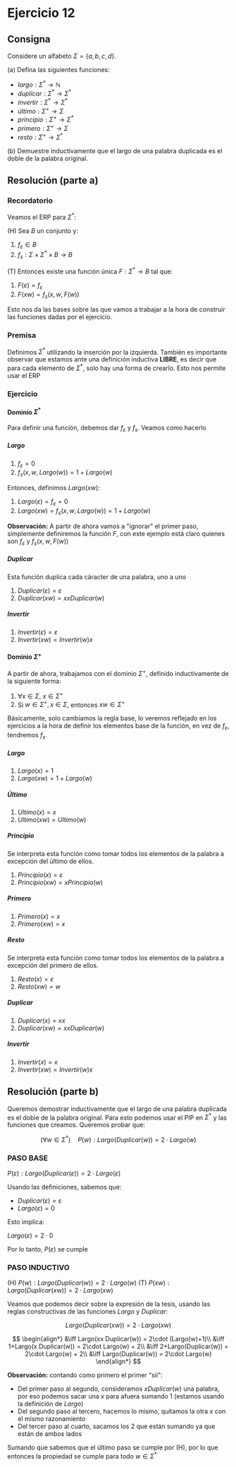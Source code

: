 # Ejercicio 12

## Consigna

Considere un alfabeto $\Sigma = \{a, b, c, d\}$.

(a) Defina las siguientes funciones:

- $largo : \Sigma^* \to \mathbb{N}$
- $duplicar : \Sigma^* \to \Sigma^*$
- $invertir : \Sigma^* \to \Sigma^*$
- $último : \Sigma^+ \to \Sigma$
- $principio : \Sigma^+ \to \Sigma^*$
- $primero : \Sigma^+ \to \Sigma$
- $resto : \Sigma^+ \to \Sigma^*$

(b) Demuestre inductivamente que el largo de una palabra duplicada es el doble de la palabra original.

## Resolución (parte a)

### Recordatorio

Veamos el ERP para $\Sigma^*$:

(H) Sea $B$ un conjunto y:

1. $f_\varepsilon \in B$
2. $f_s: \Sigma \times \Sigma^* \times B \to B$

(T) Entonces existe una función única $F: \Sigma^* \to B$ tal que:

1. $F(\varepsilon) = f_\varepsilon$
2. $F(xw) = f_s(x, w, F(w))$

Esto nos da las bases sobre las que vamos a trabajar a la hora de construir las funciones dadas por el ejercicio.

### Premisa

Definimos $\Sigma^*$ utilizando la inserción por la izquierda. También es importante observar que estamos ante una definición inductiva **LIBRE**, es decir que para cada elemento de $\Sigma^*$, solo hay una forma de crearlo. Esto nos permite usar el ERP

### Ejercicio

#### Dominio $\Sigma^*$

Para definir una función, debemos dar $f_{\varepsilon}$ y $f_s$. Veamos como hacerlo

##### Largo

1. $f_{\varepsilon} = 0$
2. $f_{s}(x,w,Largo(w)) = 1+Largo(w)$

Entonces, definimos $Largo(xw)$:

1. $Largo(\varepsilon) = f_{\varepsilon} = 0$
2. $Largo(xw) = f_{s}(x,w,Largo(w)) = 1+Largo(w)$

**Observación:** A partir de ahora vamos a "ignorar" el primer paso, simplemente definiremos la función $F$, con este ejemplo está claro quienes son $f_{\varepsilon}$ y $f_s(x,w,F(w))$

##### Duplicar

Esta función duplica cada cáracter de una palabra, uno a uno

1. $Duplicar(\varepsilon) = \varepsilon$
2. $Duplicar(xw) = xxDuplicar(w)$

##### Invertir

1. $Invertir(\varepsilon) = \varepsilon$
2. $Invertir(xw) = Invertir(w)x$

#### Dominio $\Sigma^+$

A partir de ahora, trabajamos con el dominio $\Sigma^+$, definido inductivamente de la siguiente forma:

1. $\forall x\in\Sigma$, $x\in\Sigma^+$
2. Si $w\in\Sigma^+, x\in\Sigma$, entonces $xw\in\Sigma^+$

Básicamente, solo cambiamos la regla base, lo veremos reflejado en los ejercicios a la hora de definir los elementos base de la función, en vez de $f_{\varepsilon}$, tendremos $f_x$

##### Largo

1. $Largo(x) = 1$
2. $Largo(xw) = 1+Largo(w)$

##### Último

1. $Ultimo(x) = x$
2. $Ultimo(xw) = Ultimo(w)$

##### Principio

Se interpreta esta función como tomar todos los elementos de la palabra a excepción del último de ellos.

1. $Principio(x) = \varepsilon$
2. $Principio(xw) = x Principio(w)$

##### Primero

1. $Primero(x) = x$
2. $Primero(xw) = x$

##### Resto

Se interpreta esta función como tomar todos los elementos de la palabra a excepción del primero de ellos.

1. $Resto(x) = \varepsilon$
2. $Resto(xw) = w$

##### Duplicar

1. $Duplicar(x) = xx$
2. $Duplicar(xw) = xx Duplicar(w)$

##### Invertir

1. $Invertir(x) = x$
2. $Invertir(xw) = Invertir(w)x$

## Resolución (parte b)

Queremos demostrar inductivamente que el largo de una palabra duplicada es el doble de la palabra original. Para esto podemos usar el PIP en $\Sigma^*$ y las funciones que creamos. Queremos probar que:

$$(\forall w\in\Sigma^*)\quad P(w): Largo(Duplicar(w)) = 2\cdot Largo(w)$$

### PASO BASE

$P(\varepsilon): Largo(Duplicar(\varepsilon)) = 2\cdot Largo(\varepsilon)$

Usando las definiciones, sabemos que:

- $Duplicar(\varepsilon) = \varepsilon$
- $Largo(\varepsilon) = 0$

Esto implica:

$Largo(\varepsilon) = 2\cdot 0$

Por lo tanto, $P(\varepsilon)$ se cumple

### PASO INDUCTIVO

(H) $P(w): Largo(Duplicar(w)) = 2\cdot Largo(w)$
(T) $P(xw): Largo(Duplicar(xw)) = 2\cdot Largo(xw)$

Veamos que podemos decir sobre la expresión de la tesis, usando las reglas constructivas de las funciones $Largo$ y $Duplicar$:

$$Largo(Duplicar(xw)) = 2\cdot Largo(xw)$$

$$
\begin{align*}
&\iff Largo(xx Duplicar(w)) = 2\cdot (Largo(w)+1)\\
&\iff 1+Largo(x Duplicar(w)) = 2\cdot Largo(w) + 2\\
&\iff 2+Largo(Duplicar(w)) = 2\cdot Largo(w) + 2\\
&\iff Largo(Duplicar(w)) = 2\cdot Largo(w)
\end{align*}
$$

**Observación:** contando como primero el primer "sii":

- Del primer paso al segundo, consideramos $xDuplicar(w)$ una palabra, por eso podemos sacar una $x$ para afuera sumando 1 (estamos usando la definición de $Largo$)
- Del segundo paso al tercero, hacemos lo mismo, quitamos la otra $x$ con el mismo razonamiento
- Del tercer paso al cuarto, sacamos los 2 que están sumando ya que están de ambos lados

Sumando que sabemos que el último paso se cumple por (H), por lo que entonces la propiedad se cumple para todo $w\in\Sigma^*$